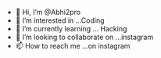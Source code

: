 - 👋 Hi, I’m @Abhi2pro
- 👀 I’m interested in ...Coding
- 🌱 I’m currently learning ... Hacking
- 💞️ I’m looking to collaborate on ...instagram
- 📫 How to reach me ...on instagram

<!---
Abhi2pro/Abhi2pro is a ✨ special ✨ repository because its `README.md` (this file) appears on your GitHub profile.
You can click the Preview link to take a look at your changes.
--->
